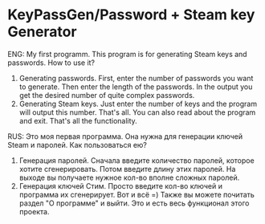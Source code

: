 # KeyPassGen/Password + Steam key Generator
ENG: My first programm. 
This program is for generating Steam keys and passwords.
How to use it?
1. Generating passwords.
First, enter the number of passwords you want to generate. Then enter the length of the passwords.
In the output you get the desired number of quite complex passwords.
2. Generating Steam keys.
Just enter the number of keys and the program will output this number. That's all.
You can also read about the program and exit.
That's all the functionality.

RUS: Это моя первая программа.
Она нужна для генерации ключей Steam и паролей.
Как пользоваться ею?
1. Генерация паролей.
Сначала введите количество паролей, которое хотите сгенерировать. Потом введите длину этих паролей.
На выходе вы получаете нужное кол-во вполне сложных паролей.
2. Генерация ключей Стим.
Просто введите кол-во ключей и программа их сгенерирует. Вот и всё =)
Также вы можете почитать раздел "О программе" и выйти.
Это и есть весь функционал этого проекта.
